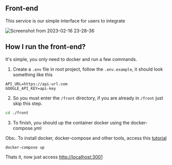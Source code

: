 ## Front-end

This service is our simple interface for users to integrate

![Screenshot from 2023-02-16 23-28-36](https://user-images.githubusercontent.com/65229051/219795529-f17725ba-e46d-4507-8e4e-62923b7c8ddd.png)

## How I run the front-end?

It's simple, you only need to docker and run a few commands.

1. Create a `.env` file in root project, follow the `.env.example`, it should look something like this
```.env
API_URL=https://api-url.com
GOOGLE_API_KEY=api-key
```

2. So you must enter the `/front` directory, if you are already in `/front` just skip this step.
```bash
cd ./front
```

3. To finish, you should up the container docker using the docker-compose.yml

Obs:. To install docker, docker-compose and other tools, access this [tutorial](https://docs.docker.com/engine/install/ubuntu/  )    

```
docker-compose up
```

Thats it, now just access [http://localhost:3001](http://localhost:3001)
